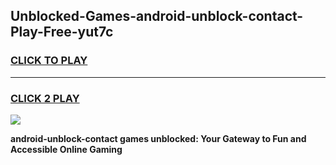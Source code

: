 
## Unblocked-Games-android-unblock-contact-Play-Free-yut7c
<h3>
<a href="https://premium76.site?title=android-unblock-contact&ref=10A">CLICK TO PLAY</a></h3>
<hr>

<h3>
<a href="https://premium76.site?title=android-unblock-contact&ref=10A">CLICK 2 PLAY</a>
  
</h3>

<a href="https://premium76.site?title=android-unblock-contact&ref=10A"><img src="https://clearcache.store/games.png"></a>


**android-unblock-contact games unblocked: Your Gateway to Fun and Accessible Online Gaming**
